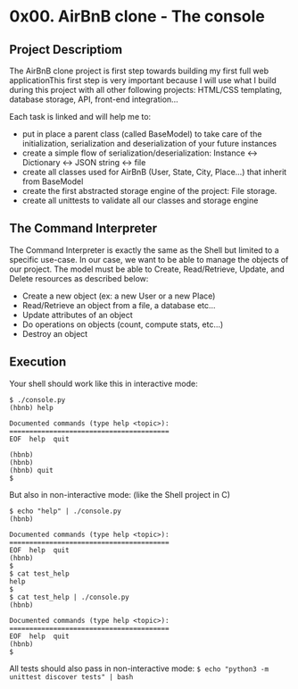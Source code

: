 
# 0x00. AirBnB clone - The console

## Project Descriptiom

The AirBnB clone project is first step towards building my first full web applicationThis first step is very important because I will use what I build during this project with all other following projects: HTML/CSS templating, database storage, API, front-end integration…

Each task is linked and will help me to:

* put in place a parent class (called BaseModel) to take care of the initialization, serialization and deserialization of your future instances
* create a simple flow of serialization/deserialization: Instance <-> Dictionary <-> JSON string <-> file
* create all classes used for AirBnB (User, State, City, Place…) that inherit from BaseModel
* create the first abstracted storage engine of the project: File storage.
* create all unittests to validate all our classes and storage engine

## The Command Interpreter
The Command Interpreter is exactly the same as the Shell but limited to a specific use-case. In our case, we want to be able to manage the objects of our project. The model must be able to Create, Read/Retrieve, Update, and Delete resources as described below:

* Create a new object (ex: a new User or a new Place)
* Read/Retrieve an object from a file, a database etc…
* Update attributes of an object
* Do operations on objects (count, compute stats, etc…)
* Destroy an object

## Execution
Your shell should work like this in interactive mode:

```
$ ./console.py
(hbnb) help

Documented commands (type help <topic>):
========================================
EOF  help  quit

(hbnb) 
(hbnb) 
(hbnb) quit
$
```
But also in non-interactive mode: (like the Shell project in C)
```
$ echo "help" | ./console.py
(hbnb)

Documented commands (type help <topic>):
========================================
EOF  help  quit
(hbnb) 
$
$ cat test_help
help
$
$ cat test_help | ./console.py
(hbnb)

Documented commands (type help <topic>):
========================================
EOF  help  quit
(hbnb) 
$
```
All tests should also pass in non-interactive mode: ```$ echo "python3 -m unittest discover tests" | bash```
